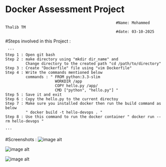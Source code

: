 # Docker Assessment Project
                                                     #Name: Mohammed Thalib TM
                                                     #date: 03-10-2025
#Steps involved in this Project :
    
     '''
    Step 1 : Open git bash
    Step 2 : make directory using "mkdir dir_name" and 
             Change directory to the created path "cd /path/to/directory"
    Step 3 : Create "Dockerfile" file using "vim Dockerfile"
    Step 4 : Write the commands mentioned below
             commands : " FROM python:3.3-slim
                          WORKDIR /app
                          COPY hello.py /app/
                          CMD ["python", "hello.py"] "
    Step 5 : Save it and exit
    Step 6 : Copy the hello.py to the current directoy
    Step 7 : Make sure you installed docker then run the build command as below
             " docker build -t hello-devops . "
    Step 8 : Use this command to run the docker container " docker run --rm hello-devops "
  
    '''

  #Screenshots :
    ![image alt]()

   ![image alt]()

   ![image alt]()
